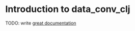 # Introduction to data_conv_clj

TODO: write [great documentation](http://jacobian.org/writing/what-to-write/)
